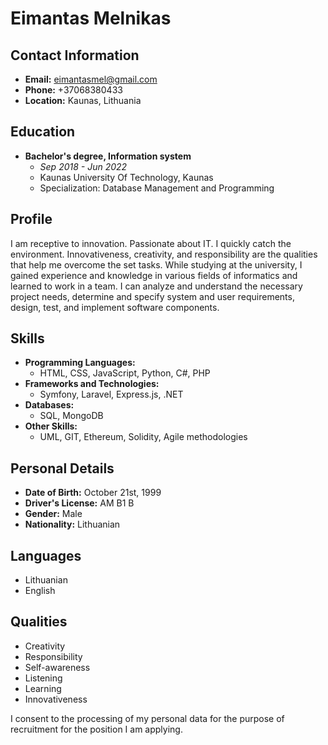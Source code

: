 # Eimantas Melnikas

## Contact Information
- **Email:** eimantasmel@gmail.com
- **Phone:** +37068380433
- **Location:** Kaunas, Lithuania

## Education
- **Bachelor's degree, Information system**
  - *Sep 2018 - Jun 2022*
  - Kaunas University Of Technology, Kaunas
  - Specialization: Database Management and Programming

## Profile
I am receptive to innovation. Passionate about IT. I quickly catch the environment. Innovativeness, creativity, and responsibility are the qualities that help me overcome the set tasks. While studying at the university, I gained experience and knowledge in various fields of informatics and learned to work in a team. I can analyze and understand the necessary project needs, determine and specify system and user requirements, design, test, and implement software components.

## Skills
- **Programming Languages:**
  - HTML, CSS, JavaScript, Python, C#, PHP
- **Frameworks and Technologies:**
  - Symfony, Laravel, Express.js, .NET
- **Databases:**
  - SQL, MongoDB
- **Other Skills:**
  - UML, GIT, Ethereum, Solidity, Agile methodologies

## Personal Details
- **Date of Birth:** October 21st, 1999
- **Driver's License:** AM B1 B
- **Gender:** Male
- **Nationality:** Lithuanian

## Languages
- Lithuanian
- English

## Qualities
- Creativity
- Responsibility
- Self-awareness
- Listening
- Learning
- Innovativeness

I consent to the processing of my personal data for the purpose of recruitment for the position I am applying.

